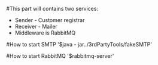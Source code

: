 #This part will contains two services:

* Sender - Customer registrar
* Receiver - Mailer
* Middleware is RabbitMQ


#How to start SMTP
'$java - jar../3rdPartyTools/fakeSMTP'

#How to start RabbitMQ
'$rabbitmq-server'